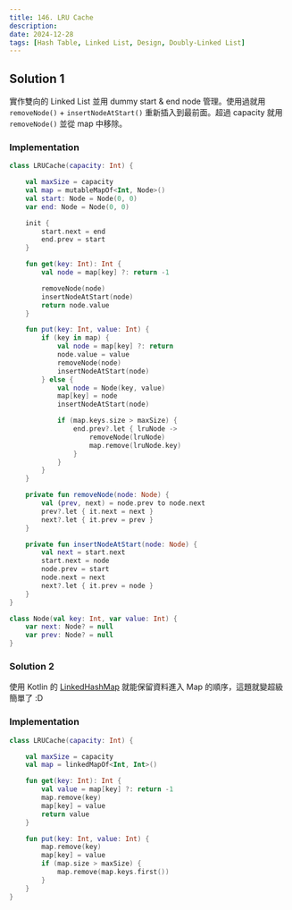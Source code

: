 ```yaml
---
title: 146. LRU Cache
description:
date: 2024-12-28
tags: [Hash Table, Linked List, Design, Doubly-Linked List]
---
```


## Solution 1

實作雙向的 Linked List 並用 dummy start & end node 管理。使用過就用 `removeNode()` + `insertNodeAtStart()` 重新插入到最前面。超過 capacity 就用 `removeNode()` 並從 map 中移除。

### Implementation

```kotlin
class LRUCache(capacity: Int) {

    val maxSize = capacity
    val map = mutableMapOf<Int, Node>()
    val start: Node = Node(0, 0)
    var end: Node = Node(0, 0)

    init {
        start.next = end
        end.prev = start
    }

    fun get(key: Int): Int {
        val node = map[key] ?: return -1

        removeNode(node)
        insertNodeAtStart(node)
        return node.value
    }

    fun put(key: Int, value: Int) {
        if (key in map) {
            val node = map[key] ?: return
            node.value = value
            removeNode(node)
            insertNodeAtStart(node)
        } else {
            val node = Node(key, value)
            map[key] = node
            insertNodeAtStart(node)

            if (map.keys.size > maxSize) {
                end.prev?.let { lruNode ->
                    removeNode(lruNode)
                    map.remove(lruNode.key)
                }
            }
        }
    }

    private fun removeNode(node: Node) {
        val (prev, next) = node.prev to node.next
        prev?.let { it.next = next }
        next?.let { it.prev = prev }
    }

    private fun insertNodeAtStart(node: Node) {
        val next = start.next
        start.next = node
        node.prev = start
        node.next = next
        next?.let { it.prev = node }
    }
}

class Node(val key: Int, var value: Int) {
    var next: Node? = null
    var prev: Node? = null
}
```

### Solution 2

使用 Kotlin 的 [LinkedHashMap](https://kotlinlang.org/api/core/kotlin-stdlib/kotlin.collections/-linked-hash-map/) 就能保留資料進入 Map 的順序，這題就變超級簡單了 :D

### Implementation

```kotlin
class LRUCache(capacity: Int) {

    val maxSize = capacity
    val map = linkedMapOf<Int, Int>()

    fun get(key: Int): Int {
        val value = map[key] ?: return -1
        map.remove(key)
        map[key] = value
        return value
    }

    fun put(key: Int, value: Int) {
        map.remove(key)
        map[key] = value
        if (map.size > maxSize) {
            map.remove(map.keys.first())
        }
    }
}
```
